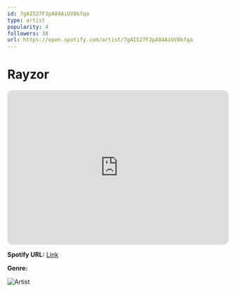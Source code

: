 ```yaml
---
id: 7gAI527F3pA84AiUV8kfqa
type: artist
popularity: 4
followers: 38
url: https://open.spotify.com/artist/7gAI527F3pA84AiUV8kfqa
---
```

# Rayzor

<iframe style="border-radius:12px" src="https://open.spotify.com/embed/artist/7gAI527F3pA84AiUV8kfqa" width="100%" height="352" frameBorder="0" allowfullscreen="" allow="autoplay; clipboard-write; encrypted-media; fullscreen; picture-in-picture" loading="lazy"></iframe>

**Spotify URL:** [Link](https://open.spotify.com/artist/7gAI527F3pA84AiUV8kfqa)

**Genre:** 

![Artist](https://i.scdn.co/image/ab67616d0000b2739e7fad0227d6a5932819bb44)
